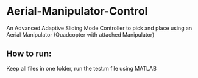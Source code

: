 # Aerial-Manipulator-Control

An Advanced Adaptive Sliding Mode Controller to pick and place using an Aerial Manipulator (Quadcopter with attached Manipulator)

## How to run:

Keep all files in one folder, run the test.m file using MATLAB



